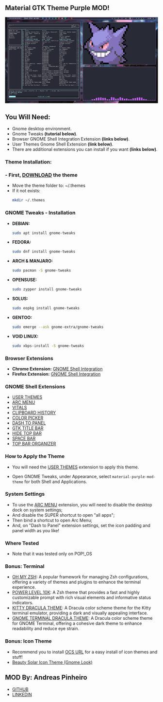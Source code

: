 ## Material GTK Theme Purple MOD!
![Desktop Printscreen Using The Theme](/img/desktop.png)

## You Will Need:
- Gnome desktop environment.
- Gnome Tweaks **(tutorial below)**.
- Browser GNOME Shell Integration Extension **(links below)**.
- User Themes Gnome Shell Extension **(link below)**.
- There are additional extensions you can install if you want **(links below)**.

### Theme Installation:
### - First, [DOWNLOAD](https://github.com/Andreas-Pinheiro/Material-GTK-Purple-MOD-With-Borders/raw/master/material-purple-mod-theme.zip) the theme
- Move the theme folder to: ~/.themes
- If it not exists: 
   ```bash
  mkdir ~/.themes
  ```
### GNOME Tweaks - Installation

- **DEBIAN:**
    ```bash
    sudo apt install gnome-tweaks
    ```
- **FEDORA:**
    ```bash
    sudo dnf install gnome-tweaks
    ```
- **ARCH & MANJARO:**
    ```bash
    sudo pacman -S gnome-tweaks
    ```
- **OPENSUSE:**
    ```bash
    sudo zypper install gnome-tweaks
    ```
- **SOLUS:**
    ```bash
    sudo eopkg install gnome-tweaks
    ```
- **GENTOO:**
    ```bash
    sudo emerge --ask gnome-extra/gnome-tweaks
    ```
- **VOID LINUX:**
    ```bash
    sudo xbps-install -S gnome-tweaks
    ```

### Browser Extensions

- **Chrome Extension:**
    [GNOME Shell Integration](https://chromewebstore.google.com/detail/integra%C3%A7%C3%A3o-com-gnome-shel/gphhapmejobijbbhgpjhcjognlahblep)
- **Firefox Extension:**
    [GNOME Shell Integration](https://addons.mozilla.org/pt-BR/firefox/addon/gnome-shell-integration/)

### GNOME Shell Extensions

- [USER THEMES](https://extensions.gnome.org/extension/19/user-themes/)
- [ARC MENU](https://extensions.gnome.org/extension/3628/arcmenu/)
- [VITALS](https://extensions.gnome.org/extension/1460/vitals/)
- [CLIPBOARD HISTORY](https://extensions.gnome.org/extension/4839/clipboard-history/)
- [COLOR PICKER](https://extensions.gnome.org/extension/3396/color-picker/)
- [DASH TO PANEL](https://extensions.gnome.org/extension/1160/dash-to-panel/)
- [GTK TITLE BAR](https://extensions.gnome.org/extension/1732/gtk-title-bar/)
- [HIDE TOP BAR](https://extensions.gnome.org/extension/545/hide-top-bar/)
- [SPACE BAR](https://extensions.gnome.org/extension/5090/space-bar/)
- [TOP BAR ORGANIZER](https://extensions.gnome.org/extension/4356/top-bar-organizer/)

### How to Apply the Theme

- You will need the [USER THEMES](https://extensions.gnome.org/extension/19/user-themes/) extension to apply this theme.

- Open GNOME Tweaks, under Appearance, select `material-purple-mod-theme` for both Shell and Applications.


### System Settings

- To use the [ARC MENU](https://extensions.gnome.org/extension/3628/arcmenu/) extension, you will need to disable the desktop dock on system settings;
- And disable the SUPER shortcut to open "all apps";
- Then bind a shortcut to open Arc Menu;
- And, on "Dash to Panel" extension settings, set the icon padding and panel width as you like!

### Where Tested

- Note that it was tested only on POP!_OS

### Bonus: Terminal

- [OH MY ZSH](https://ohmyz.sh/): A popular framework for managing Zsh configurations, offering a variety of themes and plugins to enhance the terminal experience.
- [POWER LEVEL 10K](https://github.com/romkatv/powerlevel10k): A Zsh theme that provides a fast and highly customizable prompt with rich visual elements and informative status indicators.
- [KITTY DRACULA THEME](https://draculatheme.com/kitty): A Dracula color scheme theme for the Kitty terminal emulator, providing a dark and visually appealing interface.
- [GNOME TERMINAL DRACULA THEME](https://draculatheme.com/gnome-terminal): A Dracula color scheme theme for GNOME Terminal, offering a cohesive dark theme to enhance readability and reduce eye strain.

### Bonus: Icon Theme
- Recommend you to install [OCS URL](https://www.opendesktop.org/p/1136805/) for a easy install of icon themes and stuff!
- [Beauty Solar Icon Theme (Gnome Look)](https://store.kde.org/p/2037657/)

## MOD By: Andreas Pinheiro
- [GITHUB](https://github.com/Andreas-Pinheiro)
- [LINKEDIN](https://www.linkedin.com/in/andreas-pinheiro-a08633321/)

